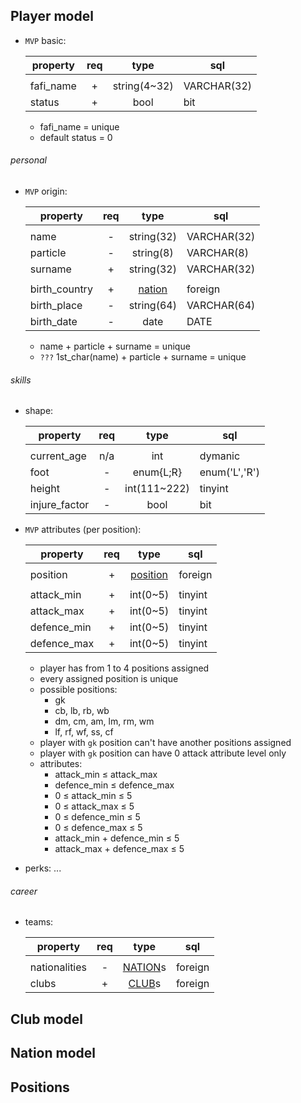 
## Player model

- `MVP` basic:

  | property      | req | type                                    | sql           |
  |---------------|:---:|:---------------------------------------:|---------------|
  |               |     |                                         |               |
  | fafi_name     |  +  | string(4~32)                            | VARCHAR(32)   |
  | status        |  +  | bool                                    | bit           |

  - fafi_name = unique
  - default status = 0


###### personal

- `MVP` origin:

  | property      | req | type                                    | sql           |
  |---------------|:---:|:---------------------------------------:|---------------|
  |               |     |                                         |               |
  | name          |  -  | string(32)                              | VARCHAR(32)   |
  | particle      |  -  | string(8)                               | VARCHAR(8)    |
  | surname       |  +  | string(32)                              | VARCHAR(32)   |
  |               |     |                                         |               |
  | birth_country |  +  | [nation](./models.MD/#nation-model)     | foreign       |
  | birth_place   |  -  | string(64)                              | VARCHAR(64)   |
  | birth_date    |  -  | date                                    | DATE          |

  - name + particle + surname = unique
  - `???` 1st_char(name) + particle + surname = unique


###### skills

- shape:

  | property      | req | type                                    | sql           |
  |---------------|:---:|:---------------------------------------:|---------------|
  |               |     |                                         |               |
  | current_age   | n/a | int                                     | dymanic       |
  | foot          |  -  | enum{L;R}                               | enum('L','R') |
  | height        |  -  | int(111~222)                            | tinyint       |
  | injure_factor |  -  | bool                                    | bit           |

- `MVP` attributes (per position):

  | property      | req | type                                    | sql           |
  |---------------|:---:|:---------------------------------------:|---------------|
  |               |     |                                         |               |
  | position      |  +  | [position](./models.MD/#positions)      | foreign       |
  |               |     |                                         |               |
  | attack_min    |  +  | int(0~5)                                | tinyint       |
  | attack_max    |  +  | int(0~5)                                | tinyint       |
  | defence_min   |  +  | int(0~5)                                | tinyint       |
  | defence_max   |  +  | int(0~5)                                | tinyint       |

  - player has from 1 to 4 positions assigned
  - every assigned position is unique
  - possible positions:
    - gk
    - cb, lb, rb, wb
    - dm, cm, am, lm, rm, wm
    - lf, rf, wf, ss, cf
  - player with `gk` position can't have another positions assigned
  - player with `gk` position can have 0 attack attribute level only
  - attributes:
    - attack_min ≤ attack_max
    - defence_min ≤ defence_max
    - 0 ≤ attack_min ≤ 5
    - 0 ≤ attack_max ≤ 5
    - 0 ≤ defence_min ≤ 5
    - 0 ≤ defence_max ≤ 5
    - attack_min + defence_min ≤ 5
    - attack_max + defence_max ≤ 5

- perks: ...


###### career

- teams:

  | property      | req | type                                    | sql           |
  |---------------|:---:|:---------------------------------------:|---------------|
  |               |     |                                         |               |
  | nationalities |  -  | [NATION](./models.MD/#nation-model)s    | foreign       |
  | clubs         |  +  | [CLUB](./models.MD/#club-model)s        | foreign       |




## Club model

## Nation model

## Positions

    